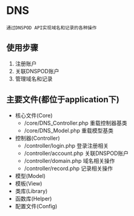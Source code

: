 DNS
===================================
	通过DNSPOD API实现域名和记录的各种操作

使用步骤
----------------------------------
1. 注册账户
2. 关联DNSPOD账户
3. 管理域名和记录

主要文件(都位于application下)
----------------------------------
* 核心文件(Core)
	* /core/DNS_Controller.php 重载控制器基类
	* /core/DNS_Model.php 重载模型基类
* 控制器(Controller)
	* /controller/login.php 登录注册相关
	* /controller/account.php 关联DNSPOD账户
	* /controller/domain.php 域名相关操作
	* /controller/record.php 记录相关操作
* 模型(Model)
* 模板(View)
* 类库(Library)
* 函数库(Helper)
* 配置文件(Config)
